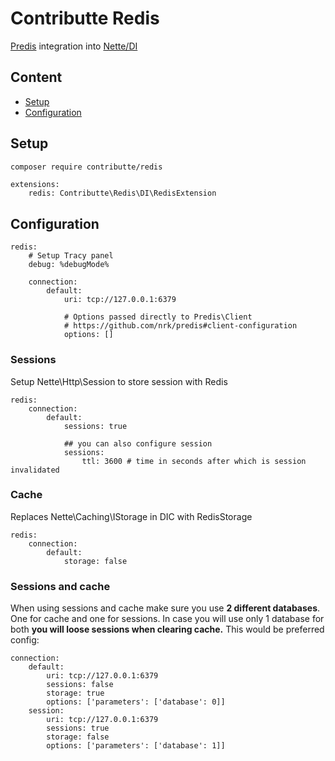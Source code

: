 # Contributte Redis

[Predis](https://github.com/nrk/predis) integration into [Nette/DI](https://github.com/nette/di)

## Content

- [Setup](#setup)
- [Configuration](#setup)

## Setup

```bash
composer require contributte/redis
```

```neon
extensions:
	redis: Contributte\Redis\DI\RedisExtension
```

## Configuration

```neon
redis:
	# Setup Tracy panel
	debug: %debugMode%

	connection:
		default:
			uri: tcp://127.0.0.1:6379

			# Options passed directly to Predis\Client
			# https://github.com/nrk/predis#client-configuration
			options: []
```

### Sessions

Setup Nette\Http\Session to store session with Redis

```neon
redis:
	connection:
		default:
			sessions: true

			## you can also configure session
			sessions:
				ttl: 3600 # time in seconds after which is session invalidated
```

### Cache

Replaces Nette\Caching\IStorage in DIC with RedisStorage

```neon
redis:
	connection:
		default:
			storage: false
```

### Sessions and cache

When using sessions and cache make sure you use **2 different databases**. One for cache and one for sessions. In case you will use only 1 database for both **you will loose sessions when clearing cache.**
This would be preferred config:
```neon
connection:
	default:
		uri: tcp://127.0.0.1:6379
		sessions: false
		storage: true
		options: ['parameters': ['database': 0]]
	session:
		uri: tcp://127.0.0.1:6379
		sessions: true
		storage: false
		options: ['parameters': ['database': 1]]
```
